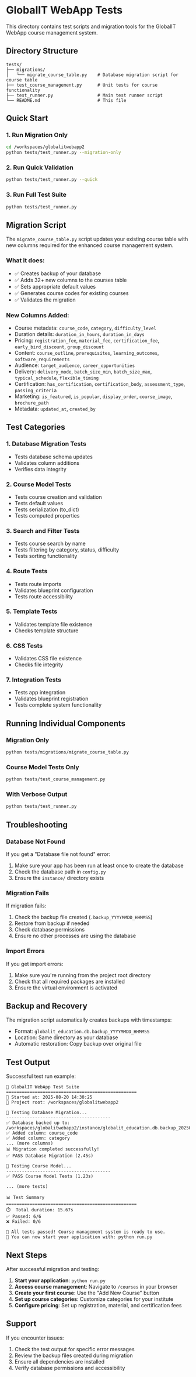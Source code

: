 # GlobalIT WebApp Tests

This directory contains test scripts and migration tools for the GlobalIT WebApp course management system.

## Directory Structure

```
tests/
├── migrations/
│   └── migrate_course_table.py    # Database migration script for course table
├── test_course_management.py      # Unit tests for course functionality
├── test_runner.py                 # Main test runner script
└── README.md                      # This file
```

## Quick Start

### 1. Run Migration Only
```bash
cd /workspaces/globalitwebapp2
python tests/test_runner.py --migration-only
```

### 2. Run Quick Validation
```bash
python tests/test_runner.py --quick
```

### 3. Run Full Test Suite
```bash
python tests/test_runner.py
```

## Migration Script

The `migrate_course_table.py` script updates your existing course table with new columns required for the enhanced course management system.

### What it does:
- ✅ Creates backup of your database
- ✅ Adds 32+ new columns to the courses table
- ✅ Sets appropriate default values
- ✅ Generates course codes for existing courses
- ✅ Validates the migration

### New Columns Added:
- Course metadata: `course_code`, `category`, `difficulty_level`
- Duration details: `duration_in_hours`, `duration_in_days`
- Pricing: `registration_fee`, `material_fee`, `certification_fee`, `early_bird_discount`, `group_discount`
- Content: `course_outline`, `prerequisites`, `learning_outcomes`, `software_requirements`
- Audience: `target_audience`, `career_opportunities`
- Delivery: `delivery_mode`, `batch_size_min`, `batch_size_max`, `typical_schedule`, `flexible_timing`
- Certification: `has_certification`, `certification_body`, `assessment_type`, `passing_criteria`
- Marketing: `is_featured`, `is_popular`, `display_order`, `course_image`, `brochure_path`
- Metadata: `updated_at`, `created_by`

## Test Categories

### 1. Database Migration Tests
- Tests database schema updates
- Validates column additions
- Verifies data integrity

### 2. Course Model Tests
- Tests course creation and validation
- Tests default values
- Tests serialization (to_dict)
- Tests computed properties

### 3. Search and Filter Tests
- Tests course search by name
- Tests filtering by category, status, difficulty
- Tests sorting functionality

### 4. Route Tests
- Tests route imports
- Validates blueprint configuration
- Tests route accessibility

### 5. Template Tests
- Validates template file existence
- Checks template structure

### 6. CSS Tests
- Validates CSS file existence
- Checks file integrity

### 7. Integration Tests
- Tests app integration
- Validates blueprint registration
- Tests complete system functionality

## Running Individual Components

### Migration Only
```bash
python tests/migrations/migrate_course_table.py
```

### Course Model Tests Only
```bash
python tests/test_course_management.py
```

### With Verbose Output
```bash
python tests/test_runner.py
```

## Troubleshooting

### Database Not Found
If you get a "Database file not found" error:
1. Make sure your app has been run at least once to create the database
2. Check the database path in `config.py`
3. Ensure the `instance/` directory exists

### Migration Fails
If migration fails:
1. Check the backup file created (`.backup_YYYYMMDD_HHMMSS`)
2. Restore from backup if needed
3. Check database permissions
4. Ensure no other processes are using the database

### Import Errors
If you get import errors:
1. Make sure you're running from the project root directory
2. Check that all required packages are installed
3. Ensure the virtual environment is activated

## Backup and Recovery

The migration script automatically creates backups with timestamps:
- Format: `globalit_education.db.backup_YYYYMMDD_HHMMSS`
- Location: Same directory as your database
- Automatic restoration: Copy backup over original file

## Test Output

Successful test run example:
```
🧪 GlobalIT WebApp Test Suite
==================================================
📅 Started at: 2025-08-20 14:30:25
📁 Project root: /workspaces/globalitwebapp2

🔄 Testing Database Migration...
----------------------------------------
✅ Database backed up to: /workspaces/globalitwebapp2/instance/globalit_education.db.backup_20250820_143025
✅ Added column: course_code
✅ Added column: category
... (more columns)
📊 Migration completed successfully!
✅ PASS Database Migration (2.45s)

🧪 Testing Course Model...
----------------------------------------
✅ PASS Course Model Tests (1.23s)

... (more tests)

📊 Test Summary
==================================================
⏱️  Total duration: 15.67s
✅ Passed: 6/6
❌ Failed: 0/6

🎉 All tests passed! Course management system is ready to use.
🚀 You can now start your application with: python run.py
```

## Next Steps

After successful migration and testing:

1. **Start your application**: `python run.py`
2. **Access course management**: Navigate to `/courses` in your browser
3. **Create your first course**: Use the "Add New Course" button
4. **Set up course categories**: Customize categories for your institute
5. **Configure pricing**: Set up registration, material, and certification fees

## Support

If you encounter issues:
1. Check the test output for specific error messages
2. Review the backup files created during migration
3. Ensure all dependencies are installed
4. Verify database permissions and accessibility
